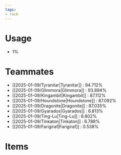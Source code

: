 ```yaml
---
tags:
- rock
---
```

# Usage
- 1%
# Teammates
- [[2025-01-09/Tyranitar|Tyranitar]] : 94.712%
- [[2025-01-09/Glimmora|Glimmora]] : 93.894%
- [[2025-01-09/Kingambit|Kingambit]] : 87.112%
- [[2025-01-09/Houndstone|Houndstone]] : 87.092%
- [[2025-01-09/Dragonite|Dragonite]] : 87.035%
- [[2025-01-09/Gyarados|Gyarados]] : 6.813%
- [[2025-01-09/Ting-Lu|Ting-Lu]] : 6.802%
- [[2025-01-09/Tinkaton|Tinkaton]] : 6.788%
- [[2025-01-09/Farigiraf|Farigiraf]] : 0.538%
# Items